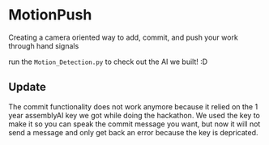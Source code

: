 # MotionPush
Creating a camera oriented way to add, commit, and push your work through hand signals

run the `Motion_Detection.py` to check out the AI we built! :D

## Update
The commit functionality does not work anymore because it relied on the 1 year assemblyAI key we got while doing the hackathon. We used the key to make it so you can speak the commit message you want, but now it will not send a message and only get back an error because the key is depricated.

